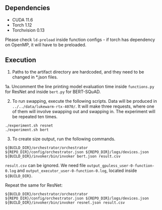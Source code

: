 
## Dependencies

* CUDA 11.6
* Torch 1.12
* Torchvision 0.13

Please check `ld-preload` inside function configs - if torch has dependency on OpenMP,
it will have to be preloaded.

## Execution

1. Paths to the artifact directory are hardcoded, and they need to be changed in *.json files.

1a. Uncomment the line printing model evaluation time inside `functions.py` for ResNet and inside `bert.py` for BERT-SQuAD.

2. To run swapping, execute the following scripts. Data will be produced in `../../data/lukewarm-rtx-4070/`.
It will make three requests, where one of them will involve swapping out and swapping in.
The experiment will be repeated ten times.

```
./experiment.sh resnet
./experiment.sh bert
```

3. To create size output, run the following commands.

```
${BUILD_DIR}/orchestrator/orchestrator ${REPO_DIR}/config/orchestrator.json ${REPO_DIR}/logs/devices.json
${BUILD_DIR}/invoker/bin/invoker bert.json result.csv
```

`result.csv` can be ignored. We need file `output_gpuless_user-0-function-0.log` and `output_executor_user-0-function-0.log`,
located inside `${BUILD_DIR}`.

Repeat the same for ResNet:

```
${BUILD_DIR}/orchestrator/orchestrator ${REPO_DIR}/config/orchestrator.json ${REPO_DIR}/logs/devices.json
${BUILD_DIR}/invoker/bin/invoker resnet.json result.csv
```
